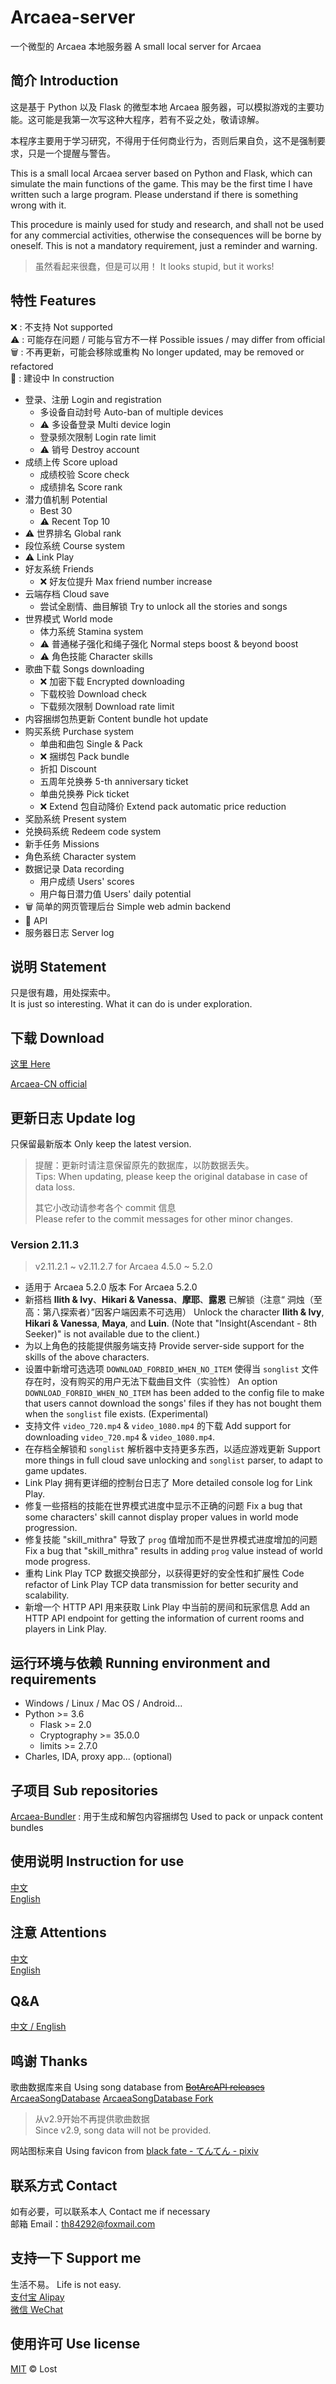 # Arcaea-server

一个微型的 Arcaea 本地服务器  A small local server for Arcaea

## 简介 Introduction

这是基于 Python 以及 Flask 的微型本地 Arcaea 服务器，可以模拟游戏的主要功能。这可能是我第一次写这种大程序，若有不妥之处，敬请谅解。  

本程序主要用于学习研究，不得用于任何商业行为，否则后果自负，这不是强制要求，只是一个提醒与警告。  

This is a small local Arcaea server based on Python and Flask, which can simulate the main functions of the game. This may be the first time I have written such a large program. Please understand if there is something wrong with it.  

This procedure is mainly used for study and research, and shall not be used for any commercial activities, otherwise the consequences will be borne by oneself. This is not a mandatory requirement, just a reminder and warning.

> 虽然看起来很蠢，但是可以用！
> It looks stupid, but it works!

## 特性 Features

:x: : 不支持 Not supported  
:warning: : 可能存在问题 / 可能与官方不一样 Possible issues / may differ from official  
:wastebasket: : 不再更新，可能会移除或重构 No longer updated, may be removed or refactored  
:construction: : 建设中 In construction

- 登录、注册 Login and registration
  - 多设备自动封号 Auto-ban of multiple devices
  - :warning: 多设备登录 Multi device login
  - 登录频次限制 Login rate limit
  - :warning: 销号 Destroy account
- 成绩上传 Score upload
  - 成绩校验 Score check
  - 成绩排名 Score rank
- 潜力值机制 Potential
  - Best 30
  - :warning: Recent Top 10
- :warning: 世界排名 Global rank
- 段位系统 Course system
- :warning: Link Play
- 好友系统 Friends
  - :x: 好友位提升 Max friend number increase
- 云端存档 Cloud save
  - 尝试全剧情、曲目解锁 Try to unlock all the stories and songs
- 世界模式 World mode
  - 体力系统 Stamina system
  - :warning: 普通梯子强化和绳子强化 Normal steps boost & beyond boost
  - :warning: 角色技能 Character skills
- 歌曲下载 Songs downloading
  - :x: 加密下载 Encrypted downloading
  - 下载校验 Download check
  - 下载频次限制 Download rate limit
- 内容捆绑包热更新 Content bundle hot update
- 购买系统 Purchase system
  - 单曲和曲包 Single & Pack
  - :x: 捆绑包 Pack bundle
  - 折扣 Discount
  - 五周年兑换券 5-th anniversary ticket
  - 单曲兑换券 Pick ticket
  - :x: Extend 包自动降价 Extend pack automatic price reduction
- 奖励系统 Present system
- 兑换码系统 Redeem code system
- 新手任务 Missions
- 角色系统 Character system
- 数据记录 Data recording
  - 用户成绩 Users' scores
  - 用户每日潜力值 Users' daily potential
- :wastebasket: 简单的网页管理后台 Simple web admin backend
- :construction: API
- 服务器日志 Server log

## 说明 Statement

只是很有趣，用处探索中。  
It is just so interesting. What it can do is under exploration.

## 下载 Download

[这里 Here](https://github.com/Lost-MSth/Arcaea-server/releases)

[Arcaea-CN official](https://arcaea.lowiro.com/zh)  

## 更新日志 Update log

只保留最新版本 Only keep the latest version.

> 提醒：更新时请注意保留原先的数据库，以防数据丢失。  
> Tips: When updating, please keep the original database in case of data loss.
>
> 其它小改动请参考各个 commit 信息  
> Please refer to the commit messages for other minor changes.

### Version 2.11.3

> v2.11.2.1 ~ v2.11.2.7 for Arcaea 4.5.0 ~ 5.2.0

- 适用于 Arcaea 5.2.0 版本
  For Arcaea 5.2.0
- 新搭档 **Ilith & Ivy**、**Hikari & Vanessa**、**摩耶**、**露恩** 已解锁（注意“	洞烛（至高：第八探索者）”因客户端因素不可选用）
  Unlock the character **Ilith & Ivy**, **Hikari & Vanessa**, **Maya**, and **Luin**. (Note that "Insight(Ascendant - 8th Seeker)" is not available due to the client.)
- 为以上角色的技能提供服务端支持
  Provide server-side support for the skills of the above characters.
- 设置中新增可选选项 `DOWNLOAD_FORBID_WHEN_NO_ITEM` 使得当 `songlist` 文件存在时，没有购买的用户无法下载曲目文件（实验性）
  An option `DOWNLOAD_FORBID_WHEN_NO_ITEM` has been added to the config file to make that users cannot download the songs' files if they has not bought them when the `songlist` file exists. (Experimental)
- 支持文件 `video_720.mp4` & `video_1080.mp4` 的下载
  Add support for downloading `video_720.mp4` & `video_1080.mp4`.
- 在存档全解锁和 `songlist` 解析器中支持更多东西，以适应游戏更新
  Support more things in full cloud save unlocking and `songlist` parser, to adapt to game updates.
- Link Play 拥有更详细的控制台日志了
  More detailed console log for Link Play.
- 修复一些搭档的技能在世界模式进度中显示不正确的问题
  Fix a bug that some characters' skill cannot display proper values in world mode progression.
- 修复技能 "skill_mithra" 导致了 `prog` 值增加而不是世界模式进度增加的问题
  Fix a bug that "skill_mithra" results in adding `prog` value instead of world mode progress.
- 重构 Link Play TCP 数据交换部分，以获得更好的安全性和扩展性
  Code refactor of Link Play TCP data transmission for better security and scalability.
- 新增一个 HTTP API 用来获取 Link Play 中当前的房间和玩家信息
  Add an HTTP API endpoint for getting the information of current rooms and players in Link Play.

## 运行环境与依赖 Running environment and requirements

- Windows / Linux / Mac OS / Android...
- Python >= 3.6
  - Flask >= 2.0
  - Cryptography >= 35.0.0
  - limits >= 2.7.0
- Charles, IDA, proxy app... (optional)

<!--
## 环境搭建 Environment construction
[中文](https://github.com/Lost-MSth/Arcaea-server/wiki/%E7%8E%AF%E5%A2%83%E6%90%AD%E5%BB%BA)  
[English](https://github.com/Lost-MSth/Arcaea-server/wiki/Environment-construction)
-->

## 子项目 Sub repositories

[Arcaea-Bundler](https://github.com/Lost-MSth/Arcaea-Bundler)
: 用于生成和解包内容捆绑包  Used to pack or unpack content bundles

## 使用说明 Instruction for use

[中文](https://github.com/Lost-MSth/Arcaea-server/wiki/%E4%BD%BF%E7%94%A8%E8%AF%B4%E6%98%8E)  
[English](https://github.com/Lost-MSth/Arcaea-server/wiki/Instruction-for-use)

## 注意 Attentions

[中文](https://github.com/Lost-MSth/Arcaea-server/wiki/%E6%B3%A8%E6%84%8F)  
[English](https://github.com/Lost-MSth/Arcaea-server/wiki/Attentions)

## Q&A

[中文 / English](https://github.com/Lost-MSth/Arcaea-server/wiki/Q&A)

## 鸣谢 Thanks

歌曲数据库来自 Using song database from
~~[BotArcAPI releases](https://github.com/TheSnowfield/BotArcAPI/releases)~~
[ArcaeaSongDatabase](https://github.com/Arcaea-Infinity/ArcaeaSongDatabase)
[ArcaeaSongDatabase Fork](https://github.com/CuSO4Deposit/ArcaeaSongDatabase)

> 从v2.9开始不再提供歌曲数据  
> Since v2.9, song data will not be provided.

网站图标来自 Using favicon from [black fate - てんてん - pixiv](https://www.pixiv.net/artworks/82374369)

## 联系方式 Contact

如有必要，可以联系本人 Contact me if necessary  
邮箱 Email：th84292@foxmail.com

## 支持一下 Support me

生活不易。 Life is not easy.  
[支付宝 Alipay](https://github.com/Lost-MSth/Arcaea-server/blob/master/pic/Alipay.jpg)  
[微信 WeChat](https://github.com/Lost-MSth/Arcaea-server/blob/master/pic/WeChat.png)

## 使用许可 Use license

[MIT](LICENSE) © Lost
